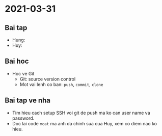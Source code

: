 # 2021-03-31

## Bai tap

- Hung:
- Huy:

## Bai hoc

- Hoc ve Git
  - Git: source version control
  - Mot vai lenh co ban: `push`, `commit`, `clone`

## Bai tap ve nha

- Tim hieu cach setup SSH voi git de push ma ko can user name va password.
- Doc lai code `mcat` ma anh da chinh sua cua Huy, xem co diem nao ko hieu.
